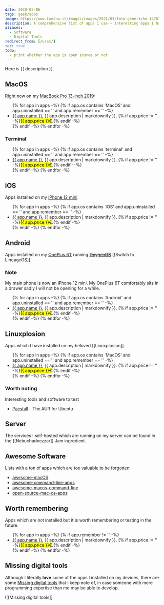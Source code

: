 ```yaml
---
date: 2020-05-06
tags: geek/apps
image: https://www.tomshw.it/images/images/2021/03/foto-generiche-147818.jpg
description: A comprehensive list of apps I use + interesting apps I have to keep record of.
aliases:
  - Software
  - Digital Tools
redirect_from: [/uses/]
toc: true
todo:
  - print whether the app is open source or not
---
```

Here is {{ description }}.

## MacOS

Right now on my <a href='https://support.apple.com/kb/SP799' title='MacBook Pro 13-inch 2019 tech specs'>MacBook Pro 13-inch 2019</a>:

<ul>
  {% for app in apps -%}
    {% if app.os contains 'MacOS' and app.uninstalled == '' and app.remember == '' -%}
      <li>
        <a href='{{ app.url }}' title='{{ app.name | append: app.title }}'>{{ app.name }}</a>, 
        {{ app.description | markdownify }}. {% if app.price != '' -%}<mark>{{ app.price }}€</mark>.{% endif -%}
      </li>
    {% endif -%}
  {% endfor -%}
</ul>

### Terminal

<ul>
  {% for app in apps -%}
    {% if app.os contains 'terminal' and app.uninstalled == '' and app.remember == '' -%}
      <li>
        <a href='{{ app.url }}' title='{{ app.name | append: app.title }}'>{{ app.name }}</a>,
        {{ app.description | markdownify }}. {% if app.price != '' -%}<mark>{{ app.price }}€</mark>.{% endif --%}
      </li>
    {% endif -%}
  {% endfor -%}
</ul>

## iOS

Apps installed on my [iPhone 12 mini](https://www.apple.com/it/iphone-12 'iPhone 12 mini'):

<ul>
  {% for app in apps -%}
    {% if app.os contains 'iOS' and app.uninstalled == '' and app.remember == '' -%}
      <li>
        <a href='{{ app.url }}' title='{{ app.name | append: app.title }}'>{{ app.name }}</a>,
        {{ app.description | markdownify }}. {% if app.price != '' -%}<mark>{{ app.price }}€</mark>.{% endif -%}
      </li>
    {% endif -%}
  {% endfor -%}
</ul>

## Android

Apps installed on my <a href='https://oneplus.com/6t' title='OnePlus 6T'>OnePlus 6T</a> running <del><a href='https://oneplus.com/oxygenos' title='OxygenOS on OnePlus’ website'>OxygenOS</a></del> [[Switch to LineageOS]].

<div class='yellow box'><h3>Note</h3>My main phone is now an iPhone 12 mini. My OnePlus 6T comfortably sits in a drawer sadly I will not be opening for a while.</div>

<ul>
  {% for app in apps -%}
    {% if app.os contains 'Android' and app.uninstalled == '' and app.remember == '' -%}
      <li>
        <a href='{{ app.url }}' title='{{ app.name | append: app.title }}'>{{ app.name }}</a>,
        {{ app.description | markdownify }}. {% if app.price != '' -%}<mark>{{ app.price }}€</mark>.{% endif -%}
      </li>
    {% endif -%}
  {% endfor -%}
</ul>

## Linuxplosion

Apps which I have installed on my beloved [[Linuxplosion]].

<ul>
  {% for app in apps -%}
    {% if app.os contains 'MacOS' and app.uninstalled == '' and app.remember == '' -%}
      <li>
        <a href='{{ app.url }}' title='{{ app.name | append: app.title }}'>{{ app.name }}</a>,
        {{ app.description | markdownify }}. {% if app.price != '' -%}<mark>{{ app.price }}€</mark>.{% endif -%}
      </li>
    {% endif -%}
  {% endfor -%}
</ul>

### Worth noting

Interesting tools and software to test

- [Pacstall](https://pacstall.dev) - The AUR for Ubuntu

## Server

The services I self-hosted which are running on my server can be found in the [[Nebuchadnezzar]] Jam ingredient.

## Awesome Software

Lists with a ton of apps which are too valuable to be forgotten

- [awesome-macOS](https://github.com/iCHAIT/awesome-macOS)
- [awesome-command-line-apps](https://github.com/herrbischoff/awesome-command-line-apps)
- [awesome-macos-command-line](https://github.com/herrbischoff/awesome-macos-command-line)
- [open-source-mac-os-apps](https://github.com/serhii-londar/open-source-mac-os-apps)

## Worth remembering

Apps which are not installed but it is worth remembering or testing in the future.

<ul>
  {% for app in apps -%}
    {% if app.remember != '' -%}
      <li>
        <a href='{{ app.url }}' title='{{ app.name | append: app.title }}'>{{ app.name }}</a>,
        {{ app.description | markdownify }}. {% if app.price != '' -%}<mark>{{ app.price }}€</mark>.{% endif -%}
      </li>
    {% endif -%}
  {% endfor -%}
</ul>

## Missing digital tools

<div class='blue box'>
  Although I literally <strong>love</strong> some of the apps I installed on my devices, there are some <a href='https://tommi.space/missing-digital-tools' title='Missing Digital Tools - tommi.space'>Missing digital tools</a> that I keep note of, in case someone with more programming expertise than me may be able to develop.
</div>

![[Missing digital tools]]
